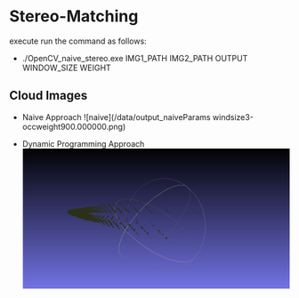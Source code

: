 # Stereo-Matching
execute run the command as follows:
* ./OpenCV_naive_stereo.exe IMG1_PATH IMG2_PATH OUTPUT WINDOW_SIZE WEIGHT

## Cloud Images
* Naive Approach
![naive](/data/output_naiveParams windsize3-occweight900.000000.png)

* Dynamic Programming Approach
![DP](https://github.com/SohilZidan/Stereo-Matching/blob/master/data/DP_cloud.PNG)
